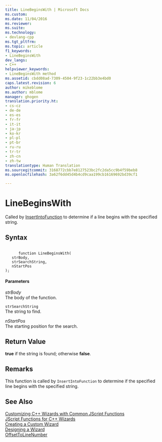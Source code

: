 ```yaml
---
title: LineBeginsWith | Microsoft Docs
ms.custom: 
ms.date: 11/04/2016
ms.reviewer: 
ms.suite: 
ms.technology:
- devlang-cpp
ms.tgt_pltfrm: 
ms.topic: article
f1_keywords:
- LineBeginsWith
dev_langs:
- C++
helpviewer_keywords:
- LineBeginsWith method
ms.assetid: cbdd08ad-7309-4504-9f23-1c22bb3e4bd0
caps.latest.revision: 6
author: mikeblome
ms.author: mblome
manager: ghogen
translation.priority.ht:
- cs-cz
- de-de
- es-es
- fr-fr
- it-it
- ja-jp
- ko-kr
- pl-pl
- pt-br
- ru-ru
- tr-tr
- zh-cn
- zh-tw
translationtype: Human Translation
ms.sourcegitcommit: 3168772cbb7e8127523bc2fc2da5cc9b4f59beb8
ms.openlocfilehash: 3a62f6dd45d4b4cd9caa199cb16169692bd39cf1

---
```

# LineBeginsWith
Called by [InsertIntoFunction](../ide/insertintofunction.md) to determine if a line begins with the specified string.  
  
## Syntax  
  
```  
  
      function LineBeginsWith(   
   strBody,   
   strSearchString,   
   nStartPos    
);  
```  
  
#### Parameters  
 *strBody*  
 The body of the function.  
  
 `strSearchString`  
 The string to find.  
  
 *nStartPos*  
 The starting position for the search.  
  
## Return Value  
 **true** if the string is found; otherwise **false**.  
  
## Remarks  
 This function is called by `InsertIntoFunction` to determine if the specified line begins with the specified string.  
  
## See Also  
 [Customizing C++ Wizards with Common JScript Functions](../ide/customizing-cpp-wizards-with-common-jscript-functions.md)   
 [JScript Functions for C++ Wizards](../ide/jscript-functions-for-cpp-wizards.md)   
 [Creating a Custom Wizard](../ide/creating-a-custom-wizard.md)   
 [Designing a Wizard](../ide/designing-a-wizard.md)   
 [OffsetToLineNumber](../ide/offsettolinenumber.md)


<!--HONumber=Jan17_HO1-->


